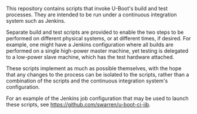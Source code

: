 This repository contains scripts that invoke U-Boot's build and test processes.
They are intended to be run under a continuous integration system such as
Jenkins.

Separate build and test scripts are provided to enable the two steps to be
performed on different physical systems, or at different times, if desired. For
example, one might have a Jenkins configuration where all builds are performed
on a single high-power master machine, yet testing is delegated to a low-power
slave machine, which has the test hardware attached.

These scripts implement as much as possible themselves, with the hope that any
changes to the process can be isolated to the scripts, rather than a combination
of the scripts and the continuous integration system's configuration.

For an example of the Jenkins job configuration that may be used to launch these
scripts, see https://github.com/swarren/u-boot-ci-jjb.
